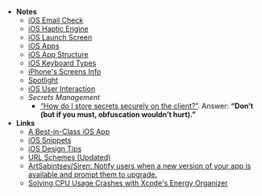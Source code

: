 - **Notes**
	- [iOS Email Check](iOS%20Email%20Check.md)
	- [iOS Haptic Engine](iOS%20Haptic%20Engine.md)
	- [iOS Launch Screen](iOS%20Launch%20Screen.md)
	- [iOS Apps](iOS/iOS%20Apps.md)
	- [iOS App Structure](iOS/iOS%20App%20Structure.md)
	- [iOS Keyboard Types](iOS/iOS%20Keyboard%20Types.md)
	- [iPhone's Screens Info](iOS/iPhone's%20Screens%20Info.md)
	- [Spotlight](iOS/Spotlight.md)
	- [iOS User Interaction](iOS/iOS%20User%20Interaction.md)
	- *Secrets Management*
		- [“How do I store secrets securely on the client?”](https://nshipster.com/secrets/). Answer: **“Don’t (but if you must, obfuscation wouldn’t hurt).”**
- **Links**
	- [A Best-in-Class iOS App](https://www.swiftjectivec.com/a-best-in-class-app/)
	- [iOS Snippets](https://github.com/jrasmusson/ios-starter-kit)
	- [iOS Design Tips](https://twitter.com/JordanMorgan10/status/1266717673053917184)
	- [URL Schemes (Updated)](https://gist.github.com/deanlyoung/368e274945a6929e0ea77c4eca345560)
	- [ArtSabintsev/Siren: Notify users when a new version of your app is available and prompt them to upgrade.](https://github.com/ArtSabintsev/Siren)
	- [Solving CPU Usage Crashes with Xcode's Energy Organizer](https://swiftrocks.com/debug-cpu-exceptions-xcode-energy-reports)


